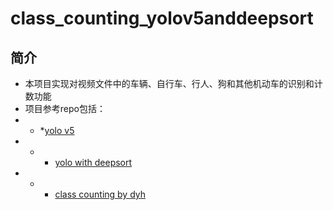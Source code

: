 # class_counting_yolov5anddeepsort
## 简介
- 本项目实现对视频文件中的车辆、自行车、行人、狗和其他机动车的识别和计数功能
- 项目参考repo包括：
- *  *[yolo v5](https://github.com/ultralytics/yolov5)
- *  * [yolo with deepsort](https://github.com/mikel-brostrom/Yolov5_DeepSort_Pytorch)
- *  * [class counting by dyh](https://github.com/dyh/unbox_yolov5_deepsort_counting)
